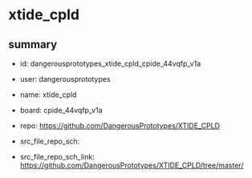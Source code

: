 # xtide_cpld
 
## summary 
* id: dangerousprototypes_xtide_cpld_cpide_44vqfp_v1a
* user: dangerousprototypes
* name: xtide_cpld
* board: cpide_44vqfp_v1a
* repo: https://github.com/DangerousPrototypes/XTIDE_CPLD



* src_file_repo_sch: 
* src_file_repo_sch_link: https://github.com/DangerousPrototypes/XTIDE_CPLD/tree/master/






